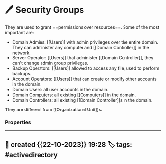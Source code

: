 
# 🖊️ Security Groups

They are used to grant ==permissions over resources==. Some of the most important are:

- Domain Admins: [[Users]] with admin privileges over the entire domain. They can administer any computer and [[Domain Controller]] in the network.
- Server Operator: [[Users]] that administer [[Domain Controller]], they can't change admin group privileges.
- Backup Operators: [[Users]] allowed to access any file, used to perform backups.
- Account Operators: [[Users]] that can create or modify other accounts in the domain.
- Domain Users: all user accounts in the domain.
- Domain Computers: all existing [[Computers]] in the domain.
- Domain Controllers: all existing [[Domain Controller]]s in the domain. 

They are different from [[Organizational Unit]]s.




### Properties
---
📆 created   {{22-10-2023}} 19:28
🏷️ tags: #activedirectory  
---

